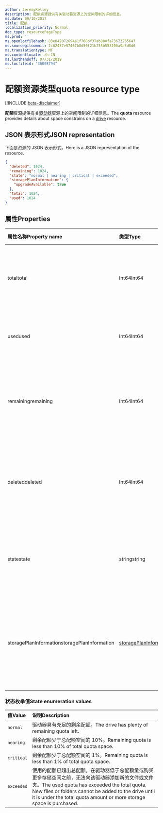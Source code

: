 ```yaml
---
author: JeremyKelley
description: 配额资源提供有关驱动器资源上的空间限制的详细信息。
ms.date: 09/10/2017
title: 配额
localization_priority: Normal
doc_type: resourcePageType
ms.prod: ''
ms.openlocfilehash: 83e842872694a1f708bf37ab800fa73673255647
ms.sourcegitcommit: 2c62457e57467b8d50f21b255b553106a9a5d8d6
ms.translationtype: MT
ms.contentlocale: zh-CN
ms.lasthandoff: 07/31/2019
ms.locfileid: "36008794"
---
```

# <a name="quota-resource-type"></a><span data-ttu-id="51594-103">配额资源类型</span><span class="sxs-lookup"><span data-stu-id="51594-103">quota resource type</span></span>

[!INCLUDE [beta-disclaimer](../../includes/beta-disclaimer.md)]

<span data-ttu-id="51594-104">**配额**资源提供有关[驱动器](drive.md)资源上的空间限制的详细信息。</span><span class="sxs-lookup"><span data-stu-id="51594-104">The **quota** resource provides details about space constrains on a [drive](drive.md) resource.</span></span>

## <a name="json-representation"></a><span data-ttu-id="51594-105">JSON 表示形式</span><span class="sxs-lookup"><span data-stu-id="51594-105">JSON representation</span></span>

<span data-ttu-id="51594-106">下面是资源的 JSON 表示形式。</span><span class="sxs-lookup"><span data-stu-id="51594-106">Here is a JSON representation of the resource.</span></span>

<!-- {
  "blockType": "resource",
  "optionalProperties": [ ],
  "@odata.type": "microsoft.graph.quota"
}-->

```json
{
  "deleted": 1024,
  "remaining": 1024,
  "state": "normal | nearing | critical | exceeded",
  "storagePlanInformation": {
    "upgradeAvailable": true
  },
  "total": 1024,
  "used": 1024
}
```

## <a name="properties"></a><span data-ttu-id="51594-107">属性</span><span class="sxs-lookup"><span data-stu-id="51594-107">Properties</span></span>

| <span data-ttu-id="51594-108">属性名称</span><span class="sxs-lookup"><span data-stu-id="51594-108">Property name</span></span> | <span data-ttu-id="51594-109">类型</span><span class="sxs-lookup"><span data-stu-id="51594-109">Type</span></span>   | <span data-ttu-id="51594-110">说明</span><span class="sxs-lookup"><span data-stu-id="51594-110">Description</span></span>                                                                 |
|:--------------|:-------|:----------------------------------------------------------------------------|
| <span data-ttu-id="51594-111">total</span><span class="sxs-lookup"><span data-stu-id="51594-111">total</span></span>         | <span data-ttu-id="51594-112">Int64</span><span class="sxs-lookup"><span data-stu-id="51594-112">Int64</span></span>  | <span data-ttu-id="51594-p101">允许的总存储空间，以字节为单位。只读。</span><span class="sxs-lookup"><span data-stu-id="51594-p101">Total allowed storage space, in bytes. Read-only.</span></span>                           |
| <span data-ttu-id="51594-115">used</span><span class="sxs-lookup"><span data-stu-id="51594-115">used</span></span>          | <span data-ttu-id="51594-116">Int64</span><span class="sxs-lookup"><span data-stu-id="51594-116">Int64</span></span>  | <span data-ttu-id="51594-p102">已使用的总空间，以字节为单位。只读。</span><span class="sxs-lookup"><span data-stu-id="51594-p102">Total space used, in bytes. Read-only.</span></span>                                      |
| <span data-ttu-id="51594-119">remaining</span><span class="sxs-lookup"><span data-stu-id="51594-119">remaining</span></span>     | <span data-ttu-id="51594-120">Int64</span><span class="sxs-lookup"><span data-stu-id="51594-120">Int64</span></span>  | <span data-ttu-id="51594-p103">达到配额限制之前剩余的总空间，以字节为单位。只读。</span><span class="sxs-lookup"><span data-stu-id="51594-p103">Total space remaining before reaching the quota limit, in bytes. Read-only.</span></span> |
| <span data-ttu-id="51594-123">deleted</span><span class="sxs-lookup"><span data-stu-id="51594-123">deleted</span></span>       | <span data-ttu-id="51594-124">Int64</span><span class="sxs-lookup"><span data-stu-id="51594-124">Int64</span></span>  | <span data-ttu-id="51594-p104">回收站中的文件占用的总空间，以字节为单位。只读。</span><span class="sxs-lookup"><span data-stu-id="51594-p104">Total space consumed by files in the recycle bin, in bytes. Read-only.</span></span>      |
| <span data-ttu-id="51594-127">state</span><span class="sxs-lookup"><span data-stu-id="51594-127">state</span></span>         | <span data-ttu-id="51594-128">string</span><span class="sxs-lookup"><span data-stu-id="51594-128">string</span></span> | <span data-ttu-id="51594-p105">指示存储空间状态的枚举值。只读。</span><span class="sxs-lookup"><span data-stu-id="51594-p105">Enumeration value that indicates the state of the storage space. Read-only.</span></span> |
| <span data-ttu-id="51594-131">storagePlanInformation</span><span class="sxs-lookup"><span data-stu-id="51594-131">storagePlanInformation</span></span>  | [<span data-ttu-id="51594-132">storagePlanInformation</span><span class="sxs-lookup"><span data-stu-id="51594-132">storagePlanInformation</span></span>](storageplaninformation.md) | <span data-ttu-id="51594-133">有关驱动器的存储配额计划的信息。</span><span class="sxs-lookup"><span data-stu-id="51594-133">Information about the drive's storage quota plans.</span></span> <span data-ttu-id="51594-134">仅在个人 OneDrive 中。</span><span class="sxs-lookup"><span data-stu-id="51594-134">Only in Personal OneDrive.</span></span>|

### <a name="state-enumeration-values"></a><span data-ttu-id="51594-135">状态枚举值</span><span class="sxs-lookup"><span data-stu-id="51594-135">State enumeration values</span></span>

| <span data-ttu-id="51594-136">值</span><span class="sxs-lookup"><span data-stu-id="51594-136">Value</span></span>      | <span data-ttu-id="51594-137">说明</span><span class="sxs-lookup"><span data-stu-id="51594-137">Description</span></span>                                                                                                                                                                 |
|:-----------|:----------------------------------------------------------------------------------------------------------------------------------------------------------------------------|
| `normal`   | <span data-ttu-id="51594-138">驱动器具有充足的剩余配额。</span><span class="sxs-lookup"><span data-stu-id="51594-138">The drive has plenty of remaining quota left.</span></span>                                                                                                                               |
| `nearing`  | <span data-ttu-id="51594-139">剩余配额少于总配额空间的 10%。</span><span class="sxs-lookup"><span data-stu-id="51594-139">Remaining quota is less than 10% of total quota space.</span></span>                                                                                                                      |
| `critical` | <span data-ttu-id="51594-140">剩余配额少于总配额空间的 1%。</span><span class="sxs-lookup"><span data-stu-id="51594-140">Remaining quota is less than 1% of total quota space.</span></span>                                                                                                                       |
| `exceeded` | <span data-ttu-id="51594-p107">使用的配额已超出总配额。在驱动器低于总配额量或购买更多存储空间之前，无法向该驱动器添加新的文件或文件夹。</span><span class="sxs-lookup"><span data-stu-id="51594-p107">The used quota has exceeded the total quota. New files or folders cannot be added to the drive until it is under the total quota amount or more storage space is purchased.</span></span> |

<!--
{
  "type": "#page.annotation",
  "description": "The quota facet provides information about how much space the OneDrive has available.",
  "keywords": "quota,available,remaining,used",
  "section": "documentation",
  "tocPath": "Facets/Quota",
  "suppressions": []
}
-->
